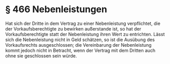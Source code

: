 # § 466 Nebenleistungen
Hat sich der Dritte in dem Vertrag zu einer Nebenleistung verpflichtet, die der Vorkaufsberechtigte zu bewirken außerstande ist, so hat der Vorkaufsberechtigte statt der Nebenleistung ihren Wert zu entrichten. Lässt sich die Nebenleistung nicht in Geld schätzen, so ist die Ausübung des Vorkaufsrechts ausgeschlossen; die Vereinbarung der Nebenleistung kommt jedoch nicht in Betracht, wenn der Vertrag mit dem Dritten auch ohne sie geschlossen sein würde.